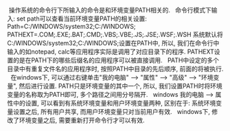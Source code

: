  操作系统的命令行下所输入的命令是和环境变量PATH相关的.
 
命令行模式下输入: set path可以查看当前环境变量PATH的相关设置:
Path=C:/WINDOWS/system32;C:/WINDOWS;
PATHEXT=.COM;.EXE;.BAT;.CMD;.VBS;.VBE;.JS;.JSE;.WSF;.WSH
系统默认将C:/WINDOWS/system32;C:/WINDOWS;设置在PATH中, 所以, 我们在命令行中输入的如notepad, calc等应用程序实际是调用了对应目录下的程序.
PATHEXT设置的是在PATH下的哪些后缀名的应用程序可以被直接调用.
 
PATH中设定的多个目录中有重复文件名的应用程序时, 按照PATH中目录的先后顺序, 前面的将被执行.
 
在windows下, 可以通过右键单击"我的电脑" --> "属性" --> "高级" --> "环境变量", 然后进行设置.
PATH只是环境变量的其中一个, 所以, 我们设置PATH时将环境变量的名称取为PATH即可, 多个路径之间用分号隔开.
 
windows 我的电脑 --> 属性中的设置, 可以看到有系统环境变量和用户环境变量两种, 区别在于: 系统环境变量设置之后, 所有用户共享, 而用户环境变量只对当前用户有效.
 
windows下, 修改了环境变量之后, 需要重新打开命令行才可以有效.
